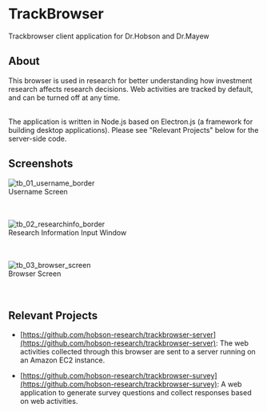 # TrackBrowser
Trackbrowser client application for Dr.Hobson and Dr.Mayew

## About

This browser is used in research for better understanding how investment research affects research decisions. Web activities are tracked by default, and can be turned off at any time. <br><br>

The application is written in Node.js based on Electron.js (a framework for building desktop applications). Please see "Relevant Projects" below for the server-side code. 

## Screenshots

![tb_01_username_border](https://user-images.githubusercontent.com/1064036/39585323-5e6ec8ba-4ea9-11e8-9da7-856fcea33149.png)
<br>Username Screen<br><br><br>

![tb_02_researchinfo_border](https://user-images.githubusercontent.com/1064036/39585325-600dbd5c-4ea9-11e8-81ba-e0d8901aa547.png)
<br>Research Information Input Window<br><br><br>

![tb_03_browser_screen](https://user-images.githubusercontent.com/1064036/39585329-61c2302e-4ea9-11e8-876a-b89872f0826b.png)
<br>Browser Screen<br><br><br>

## Relevant Projects
- [https://github.com/hobson-research/trackbrowser-server](https://github.com/hobson-research/trackbrowser-server): The web activities collected through this browser are sent to a server running on an Amazon EC2 instance. 

- [https://github.com/hobson-research/trackbrowser-survey](https://github.com/hobson-research/trackbrowser-survey): A web application to generate survey questions and collect responses based on web activities. 
